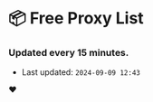 # :package: Free Proxy List
### Updated every 15 minutes.

- Last updated: `2024-09-09 12:43`

:heart:
